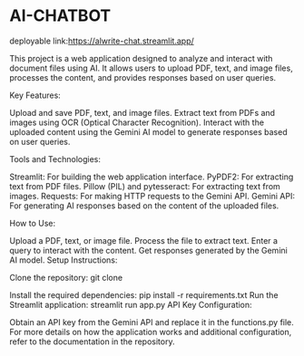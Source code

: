 # AI-CHATBOT

deployable link:https://alwrite-chat.streamlit.app/

This project is a web application designed to analyze and interact with document files using AI. It allows users to upload PDF, text, and image files, processes the content, and provides responses based on user queries.

Key Features:

Upload and save PDF, text, and image files. Extract text from PDFs and images using OCR (Optical Character Recognition). Interact with the uploaded content using the Gemini AI model to generate responses based on user queries.

Tools and Technologies:

Streamlit: For building the web application interface. PyPDF2: For extracting text from PDF files. Pillow (PIL) and pytesseract: For extracting text from images. Requests: For making HTTP requests to the Gemini API. Gemini API: For generating AI responses based on the content of the uploaded files.

How to Use:

Upload a PDF, text, or image file. Process the file to extract text. Enter a query to interact with the content. Get responses generated by the Gemini AI model. Setup Instructions:

Clone the repository:
git clone

Install the required dependencies: pip install -r requirements.txt Run the Streamlit application: streamlit run app.py API Key Configuration:

Obtain an API key from the Gemini API and replace it in the functions.py file. For more details on how the application works and additional configuration, refer to the documentation in the repository.
